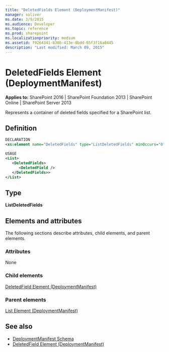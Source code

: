 ```yaml
---
title: "DeletedFields Element (DeploymentManifest)"
manager: soliver
ms.date: 3/9/2015
ms.audience: Developer
ms.topic: reference
ms.prod: sharepoint
ms.localizationpriority: medium
ms.assetid: f9264341-830b-413e-8bdd-05f3f16a8445
description: "Last modified: March 09, 2015"
---
```


# DeletedFields Element (DeploymentManifest)

**Applies to:** SharePoint 2016 | SharePoint Foundation 2013 | SharePoint Online | SharePoint Server 2013 
  
Represents a container of deleted fields specified for a SharePoint list.

## Definition

```XML
DECLARATION
<xs:element name="DeletedFields" type="ListDeletedFields" minOccurs="0" maxOccurs="1" />

USAGE
<List>
   <DeletedFields> 
      <DeletedField />
   </DeletedFields>>
</List>
```

## Type

**ListDeletedFields**
  
## Elements and attributes

The following sections describe attributes, child elements, and parent elements.

### Attributes

None
   
### Child elements

[DeletedField Element (DeploymentManifest)](deletedfield-element-deploymentmanifest.md)
   
### Parent elements

[List Element (DeploymentManifest)](list-element-deploymentmanifest.md)
   
## See also

- [DeploymentManifest Schema](deploymentmanifest-schema.md)
- [DeletedField Element (DeploymentManifest)](deletedfield-element-deploymentmanifest.md)

